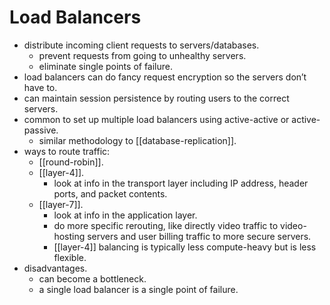 # Load Balancers

- distribute incoming client requests to servers/databases.
	- prevent requests from going to unhealthy servers.
	- eliminate single points of failure.
- load balancers can do fancy request encryption so the servers don’t have to.
- can maintain session persistence by routing users to the correct servers.
- common to set up multiple load balancers using active-active or active-passive.
	- similar methodology to [[database-replication]].
- ways to route traffic:
	- [[round-robin]].
	- [[layer-4]].
		- look at info in the transport layer including IP address, header ports, and packet contents.
	- [[layer-7]].
		- look at info in the application layer.
		- do more specific rerouting, like directly video traffic to video-hosting servers and user billing traffic to more secure servers.
		- [[layer-4]] balancing is typically less compute-heavy but is less flexible.
- disadvantages.
	- can become a bottleneck.
	- a single load balancer is a single point of failure.
